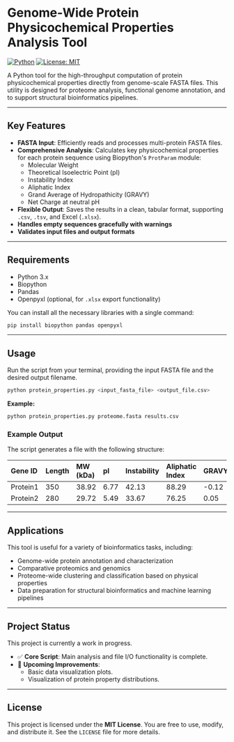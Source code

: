 # Genome-Wide Protein Physicochemical Properties Analysis Tool

[![Python](https://img.shields.io/badge/Python-3.x-blue.svg)](https://www.python.org/downloads/)
[![License: MIT](https://img.shields.io/badge/License-MIT-yellow.svg)](https://opensource.org/licenses/MIT)

A Python tool for the high-throughput computation of protein physicochemical properties directly from genome-scale FASTA files. This utility is designed for proteome analysis, functional genome annotation, and to support structural bioinformatics pipelines.

-----

## Key Features

- **FASTA Input**: Efficiently reads and processes multi-protein FASTA files.
- **Comprehensive Analysis**: Calculates key physicochemical properties for each protein sequence using Biopython's `ProtParam` module:
    - Molecular Weight
    - Theoretical Isoelectric Point (pI)
    - Instability Index
    - Aliphatic Index
    - Grand Average of Hydropathicity (GRAVY)
    - Net Charge at neutral pH
- **Flexible Output**: Saves the results in a clean, tabular format, supporting `.csv`, `.tsv`, and Excel (`.xlsx`).
- **Handles empty sequences gracefully with warnings**
- **Validates input files and output formats**

-----

## Requirements

- Python 3.x
- Biopython
- Pandas
- Openpyxl (optional, for `.xlsx` export functionality)

You can install all the necessary libraries with a single command:

```bash
pip install biopython pandas openpyxl
```

-----

## Usage

Run the script from your terminal, providing the input FASTA file and the desired output filename.

```bash
python protein_properties.py <input_fasta_file> <output_file.csv>
```

**Example:**

```bash
python protein_properties.py proteome.fasta results.csv
```

### Example Output

The script generates a file with the following structure:

| Gene ID  | Length | MW (kDa) | pI   | Instability | Aliphatic Index | GRAVY  | Charge at pH7 |
| :------- | :----- | :------- | :--- | :---------- | :-------------- | :----- | :------------ |
| Protein1 | 350    | 38.92    | 6.77 | 42.13       | 88.29           | -0.12  | 1.00          |
| Protein2 | 280    | 29.72    | 5.49 | 33.67       | 76.25           | 0.05   | -1.00         |

-----

## Applications

This tool is useful for a variety of bioinformatics tasks, including:

- Genome-wide protein annotation and characterization
- Comparative proteomics and genomics
- Proteome-wide clustering and classification based on physical properties
- Data preparation for structural bioinformatics and machine learning pipelines

-----

## Project Status

This project is currently a work in progress.

- ✅ **Core Script**: Main analysis and file I/O functionality is complete.
- 🔄 **Upcoming Improvements**:
    - Basic data visualization plots.
    - Visualization of protein property distributions.

-----

## License

This project is licensed under the **MIT License**. You are free to use, modify, and distribute it. See the `LICENSE` file for more details.
